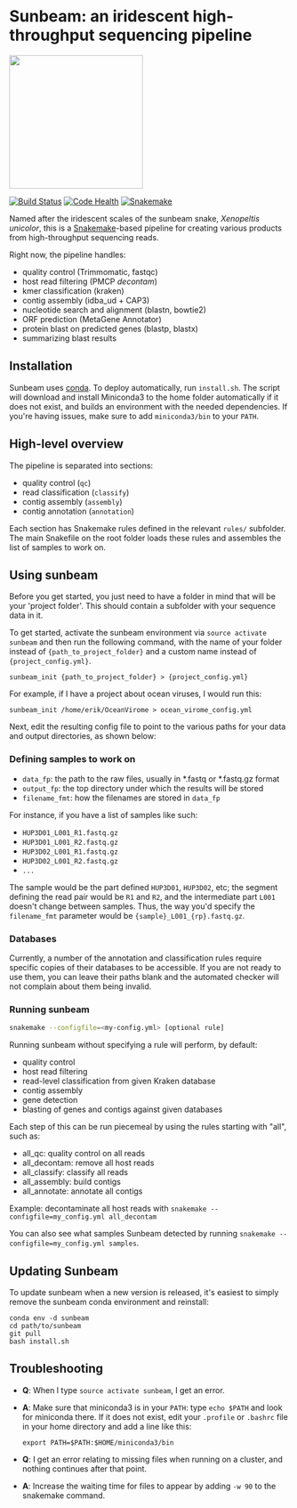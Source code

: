 # Sunbeam: an iridescent high-throughput sequencing pipeline 
<img src="http://i.imgur.com/VW3pvQM.jpg" width=240> 

[![Build Status](https://travis-ci.org/eclarke/sunbeam.svg?branch=master)](https://travis-ci.org/eclarke/sunbeam) 
[![Code Health](https://landscape.io/github/eclarke/sunbeam/master/landscape.svg?style=flat)](https://landscape.io/github/eclarke/sunbeam/master)
[![Snakemake](https://img.shields.io/badge/snakemake-≥3.5.2-brightgreen.svg?style=flat)](http://snakemake.bitbucket.org)


Named after the iridescent scales of the sunbeam snake, _Xenopeltis unicolor_,
this is a [Snakemake](https://bitbucket.org/snakemake/snakemake/)-based pipeline
for creating various products from high-throughput sequencing reads.

Right now, the pipeline handles:

- quality control (Trimmomatic, fastqc)
- host read filtering (PMCP _decontam_)
- kmer classification (kraken)
- contig assembly (idba_ud + CAP3)
- nucleotide search and alignment (blastn, bowtie2)
- ORF prediction (MetaGene Annotator)
- protein blast on predicted genes (blastp, blastx)
- summarizing blast results

## Installation

Sunbeam uses [conda](http://conda.pydata.org/miniconda.html). To deploy
automatically, run `install.sh`. The script will download and install Miniconda3
to the home folder automatically if it does not exist, and builds an environment
with the needed dependencies. If you're having issues, make sure to add 
`miniconda3/bin` to your `PATH`.

## High-level overview

The pipeline is separated into sections: 

- quality control (`qc`)
- read classification (`classify`)
- contig assembly (`assembly`)
- contig annotation (`annotation`)

Each section has Snakemake rules defined in the relevant `rules/` subfolder. The
main Snakefile on the root folder loads these rules and assembles the list of
samples to work on.

## Using sunbeam

Before you get started, you just need to have a folder in mind that will be your
'project folder'. This should contain a subfolder with your sequence data
in it.

To get started, activate the sunbeam environment via `source activate sunbeam` 
and then run the following command, with the name of your folder instead of
`{path_to_project_folder}` and a custom name instead of `{project_config.yml}`.

```
sunbeam_init {path_to_project_folder} > {project_config.yml}
```

For example, if I have a project about ocean viruses, I would run this:

`sunbeam_init /home/erik/OceanVirome > ocean_virome_config.yml`

Next, edit the resulting config file to point to the various paths for your data and
output directories, as shown below:

### Defining samples to work on

- `data_fp`: the path to the raw files, usually in *.fastq or *.fastq.gz format
- `output_fp`: the top directory under which the results will be stored
- `filename_fmt`: how the filenames are stored in `data_fp`
  
For instance, if you have a list of samples like such:

- `HUP3D01_L001_R1.fastq.gz`
- `HUP3D01_L001_R2.fastq.gz`
- `HUP3D02_L001_R1.fastq.gz`
- `HUP3D02_L001_R2.fastq.gz`
- `...`
	
The sample would be the part defined `HUP3D01`, `HUP3D02`, etc; the segment
defining the read pair would be `R1` and `R2`, and the intermediate part `L001`
doesn't change between samples. Thus, the way you'd specify the `filename_fmt`
parameter would be `{sample}_L001_{rp}.fastq.gz`.

### Databases

Currently, a number of the annotation and classification rules require specific
copies of their databases to be accessible. If you are not ready to use them,
you can leave their paths blank and the automated checker will not complain
about them being invalid. 

### Running sunbeam

```sh
snakemake --configfile=<my-config.yml> [optional rule]
```

Running sunbeam without specifying a rule will perform, by default:

- quality control
- host read filtering
- read-level classification from given Kraken database
- contig assembly
- gene detection
- blasting of genes and contigs against given databases

Each step of this can be run piecemeal by using the rules starting with "all", such as:

- all_qc: quality control on all reads
- all_decontam: remove all host reads
- all_classify: classify all reads
- all_assembly: build contigs
- all_annotate: annotate all contigs

Example: decontaminate all host reads with ```snakemake --configfile=my_config.yml all_decontam```

You can also see what samples Sunbeam detected by running ```snakemake --configfile=my_config.yml samples```.


## Updating Sunbeam

To update sunbeam when a new version is released, it's easiest to simply remove the sunbeam conda environment and reinstall:

```shell
conda env -d sunbeam
cd path/to/sunbeam
git pull
bash install.sh
```

## Troubleshooting

- **Q**: When I type `source activate sunbeam`, I get an error.
- **A**: Make sure that miniconda3 is in your `PATH`: type `echo $PATH` and look for miniconda there. If it does not exist, edit your `.profile` or `.bashrc` file in your home directory and add a line like this: 
    
    ```
    export PATH=$PATH:$HOME/miniconda3/bin
    ```

- **Q**: I get an error relating to missing files when running on a cluster, and nothing continues after that point.
- **A**: Increase the waiting time for files to appear by adding `-w 90` to the snakemake command. 
